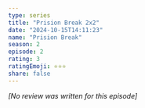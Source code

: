 ```yaml
---
type: series
title: "Prision Break 2x2"
date: "2024-10-15T14:11:23"
name: "Prision Break"
season: 2
episode: 2
rating: 3
ratingEmoji: ⭐️⭐️⭐️
share: false
---
```


*[No review was written for this episode]*
